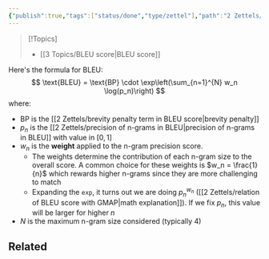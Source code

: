 ```yaml
---
{"publish":true,"tags":["status/done","type/zettel"],"path":"2 Zettels/BLEU formula explained.md","permalink":"/2-zettels/bleu-formula-explained/","PassFrontmatter":true}
---
```





> [!Topics]
> - [[3 Topics/BLEU score\|BLEU score]]

Here's the formula for BLEU:
$$
\text{BLEU} = \text{BP} \cdot \exp\left(\sum_{n=1}^{N} w_n \log(p_n)\right)
$$ 
where:
- $\text{BP}$ is the [[2 Zettels/brevity penalty term in BLEU score\|brevity penalty]]
- $p_n$ is the [[2 Zettels/precision of n-grams in BLEU\|precision of n-grams in BLEU]] with value in ${[0, 1]}$
- $w_n$ is the **weight** applied to the n-gram precision score.
	- The weights determine the contribution of each n-gram size to the overall score. A common choice for these weights is $w_n = \frac{1}{n}$ which rewards higher n-grams since they are more challenging to match
	- Expanding the `exp`, it turns out we are doing ${p_n}^{w_n}$ ([[2 Zettels/relation of BLEU score with GMAP\|math explanation]]). If we fix $p_n$, this value will be larger for higher $n$
- $N$ is the maximum n-gram size considered (typically 4)

## Related

